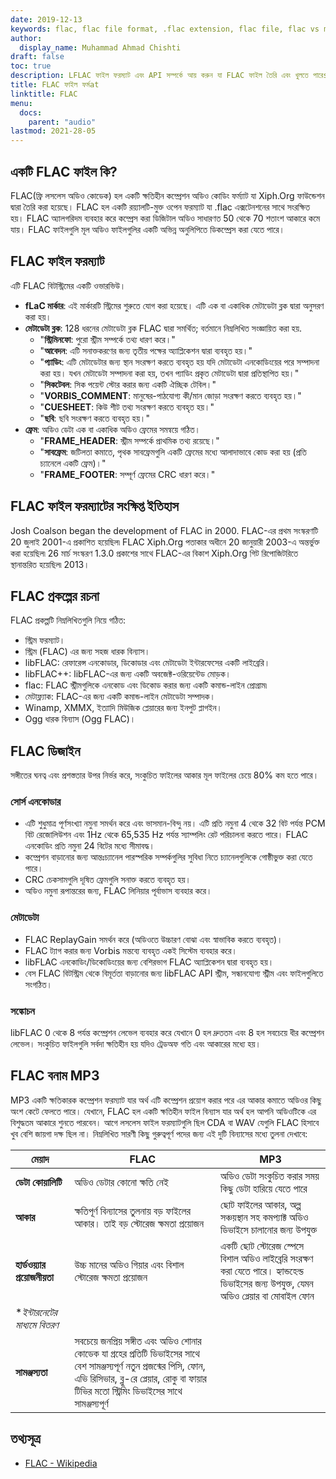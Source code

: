 ```yaml
---
date: 2019-12-13
keywords: flac, flac file format, .flac extension, flac file, flac vs mp3
author:
  display_name: Muhammad Ahmad Chishti
draft: false
toc: true
description: LFLAC ফাইল ফরম্যাট এবং API সম্পর্কে আয় করুন যা FLAC ফাইল তৈরি এবং খুলতে পারেs.
title: FLAC ফাইল ফর্মat
linktitle: FLAC
menu:
  docs:
    parent: "audio"
lastmod: 2021-28-05
---
```


## একটি FLAC ফাইল কি?

FLAC(ফ্রি লসলেস অডিও কোডেক) হল একটি ক্ষতিহীন কম্প্রেশন অডিও কোডিং ফর্ম্যাট যা Xiph.Org ফাউন্ডেশন দ্বারা তৈরি করা হয়েছে। FLAC হল একটি রয়্যালটি-মুক্ত ওপেন ফরম্যাট যা .flac এক্সটেনশনের সাথে সংরক্ষিত হয়। FLAC অ্যালগরিদম ব্যবহার করে কম্প্রেস করা ডিজিটাল অডিও সাধারণত 50 থেকে 70 শতাংশ আকারে কমে যায়। FLAC ফাইলগুলি মূল অডিও ফাইলগুলির একটি অভিন্ন অনুলিপিতে ডিকম্প্রেস করা যেতে পারে।

## FLAC ফাইল ফরম্যাট

এটি FLAC বিটস্ট্রিমের একটি ওভারভিউ।

- **fLaC মার্কার**: এই মার্কারটি স্ট্রিমের শুরুতে যোগ করা হয়েছে। এটি এক বা একাধিক মেটাডেটা ব্লক দ্বারা অনুসরণ করা হয়।
- **মেটাডেটা ব্লক**: 128 ধরনের মেটাডেটা ব্লক FLAC দ্বারা সমর্থিত; বর্তমানে নিম্নলিখিত সংজ্ঞায়িত করা হয়.
  - "**স্ট্রিমিনফো**: পুরো স্ট্রীম সম্পর্কে তথ্য ধারণ করে।"
  - "**আবেদন**: এটি সনাক্তকরণের জন্য তৃতীয় পক্ষের অ্যাপ্লিকেশন দ্বারা ব্যবহৃত হয়।"
  - "**প্যাডিং**: এটি মেটাডেটার জন্য স্থান সংরক্ষণ করতে ব্যবহৃত হয় যদি মেটাডেটা এনকোডিংয়ের পরে সম্পাদনা করা হয়। যখন মেটাডেটা সম্পাদনা করা হয়, তখন প্যাডিং প্রকৃত মেটাডেটা দ্বারা প্রতিস্থাপিত হয়।"
  - "**সিকটেবল**: সিক পয়েন্ট স্টোর করার জন্য একটি ঐচ্ছিক টেবিল।"
  - "**VORBIS_COMMENT**: মানুষের-পাঠযোগ্য কী/মান জোড়া সংরক্ষণ করতে ব্যবহৃত হয়।"
  - "**CUESHEET**: কিউ শীট তথ্য সংরক্ষণ করতে ব্যবহৃত হয়।"
  - "**ছবি**: ছবি সংরক্ষণ করতে ব্যবহৃত হয়।"
- **ফ্রেম**: অডিও ডেটা এক বা একাধিক অডিও ফ্রেমের সমন্বয়ে গঠিত।
  - "**FRAME_HEADER**: স্ট্রীম সম্পর্কে প্রাথমিক তথ্য রয়েছে।"
  - "**সাবফ্রেম**: জটিলতা কমাতে, পৃথক সাবফ্রেমগুলি একটি ফ্রেমের মধ্যে আলাদাভাবে কোড করা হয় (প্রতি চ্যানেলে একটি ফ্রেম)।"
  - "**FRAME_FOOTER**: সম্পূর্ণ ফ্রেমের CRC ধারণ করে।"

## FLAC ফাইল ফরম্যাটের সংক্ষিপ্ত ইতিহাস

Josh Coalson began the development of FLAC in 2000. FLAC-এর প্রথম সংস্করণটি 20 জুলাই 2001-এ প্রকাশিত হয়েছিল৷ FLAC Xiph.Org পতাকার অধীনে 20 জানুয়ারী 2003-এ অন্তর্ভুক্ত করা হয়েছিল৷ 26 মার্চ সংস্করণ 1.3.0 প্রকাশের সাথে FLAC-এর বিকাশ Xiph.Org গিট রিপোজিটরিতে স্থানান্তরিত হয়েছিল৷ 2013।

## FLAC প্রকল্পের রচনা

FLAC প্রকল্পটি নিম্নলিখিতগুলি নিয়ে গঠিত:

- স্ট্রিম ফরম্যাট।
- স্ট্রিম (FLAC) এর জন্য সহজ ধারক বিন্যাস।
- libFLAC: রেফারেন্স এনকোডার, ডিকোডার এবং মেটাডেটা ইন্টারফেসের একটি লাইব্রেরি।
- libFLAC++: libFLAC-এর জন্য একটি অবজেক্ট-ওরিয়েন্টেড মোড়ক।
- flac: FLAC স্ট্রীমগুলিকে এনকোড এবং ডিকোড করার জন্য একটি কমান্ড-লাইন প্রোগ্রাম৷
- মেটাফ্ল্যাক: FLAC-এর জন্য একটি কমান্ড-লাইন মেটাডেটা সম্পাদক।
- Winamp, XMMX, ইত্যাদি মিউজিক প্লেয়ারের জন্য ইনপুট প্লাগইন।
- Ogg ধারক বিন্যাস (Ogg FLAC)।

## FLAC ডিজাইন

সঙ্গীতের ঘনত্ব এবং প্রশস্ততার উপর নির্ভর করে, সংকুচিত ফাইলের আকার মূল ফাইলের চেয়ে 80% কম হতে পারে।

### সোর্স এনকোডার ###

- এটি শুধুমাত্র পূর্ণসংখ্যা নমুনা সমর্থন করে এবং ভাসমান-বিন্দু নয়। এটি প্রতি নমুনা 4 থেকে 32 বিট পর্যন্ত PCM বিট রেজোলিউশন এবং 1Hz থেকে 65,535 Hz পর্যন্ত স্যাম্পলিং রেট পরিচালনা করতে পারে। FLAC এনকোডিং প্রতি নমুনা 24 বিটের মধ্যে সীমাবদ্ধ।
- কম্প্রেশন বাড়ানোর জন্য আন্তঃচ্যানেল পারস্পরিক সম্পর্কগুলির সুবিধা নিতে চ্যানেলগুলিকে গোষ্ঠীভুক্ত করা যেতে পারে।
- CRC চেকসামগুলি দূষিত ফ্রেমগুলি সনাক্ত করতে ব্যবহৃত হয়।
- অডিও নমুনা রূপান্তরের জন্য, FLAC লিনিয়ার পূর্বাভাস ব্যবহার করে।

### মেটাডেটা ###

- FLAC ReplayGain সমর্থন করে (অডিওতে উচ্চারণ বোঝা এবং স্বাভাবিক করতে ব্যবহৃত)।
- FLAC ট্যাগ করার জন্য Vorbis মন্তব্যে ব্যবহৃত একই সিস্টেম ব্যবহার করে।
- libFLAC এনকোডিং/ডিকোডিংয়ের জন্য বেশিরভাগ FLAC অ্যাপ্লিকেশন দ্বারা ব্যবহৃত হয়।
- বেস FLAC বিটস্ট্রিম থেকে বিমূর্ততা বাড়ানোর জন্য libFLAC API স্ট্রীম, সন্ধানযোগ্য স্ট্রীম এবং ফাইলগুলিতে সংগঠিত।

### সঙ্কোচন ###

libFLAC 0 থেকে 8 পর্যন্ত কম্প্রেশন লেভেল ব্যবহার করে যেখানে 0 হল দ্রুততম এবং 8 হল সবচেয়ে ধীর কম্প্রেশন লেভেল। সংকুচিত ফাইলগুলি সর্বদা ক্ষতিহীন হয় যদিও ট্রেডঅফ গতি এবং আকারের মধ্যে হয়।

## FLAC বনাম MP3
MP3 একটি ক্ষতিকারক কম্প্রেশন ফরম্যাট যার অর্থ এটি কম্প্রেশন প্রয়োগ করার পরে এর আকার কমাতে অডিওর কিছু অংশ কেটে ফেলতে পারে। যেখানে, FLAC হল একটি ক্ষতিহীন ফাইল বিন্যাস যার অর্থ হল আপনি অডিওটিকে এর বিশুদ্ধতম আকারে শুনতে পারবেন। আগে লসলেস ফাইল ফরম্যাটগুলি ছিল CDA বা WAV যেগুলি FLAC হিসাবে খুব বেশি জায়গা দক্ষ ছিল না। নিম্নলিখিত সারণী কিছু গুরুত্বপূর্ণ পদের জন্য এই দুটি বিন্যাসের মধ্যে তুলনা দেখাবে:

|মেয়াদ|FLAC|MP3|
---|---|---|
|**ডেটা কোয়ালিটি**|অডিও ডেটার কোনো ক্ষতি নেই| অডিও ডেটা সংকুচিত করার সময় কিছু ডেটা হারিয়ে যেতে পারে|
|**আকার**|ক্ষতিপূর্ণ বিন্যাসের তুলনায় বড় ফাইলের আকার। তাই বড় স্টোরেজ ক্ষমতা প্রয়োজন| ছোট ফাইলের আকার, অল্প সঞ্চয়স্থান সহ কমপ্যাক্ট অডিও ডিভাইসে চালানোর জন্য উপযুক্ত |
|**হার্ডওয়্যার প্রয়োজনীয়তা**| উচ্চ মানের অডিও গিয়ার এবং বিশাল স্টোরেজ ক্ষমতা প্রয়োজন |একটি ছোট স্টোরেজ স্পেসে বিশাল অডিও লাইব্রেরি সংরক্ষণ করা যেতে পারে। হ্যান্ডহেল্ড ডিভাইসের জন্য উপযুক্ত, যেমন অডিও প্লেয়ার বা মোবাইল ফোন|
|**ইন্টারনেটের মাধ্যমে বিতরণ*
|**সামঞ্জস্যতা**|সবচেয়ে জনপ্রিয় সঙ্গীত এবং অডিও শোনার কোডেক যা গ্রহের প্রতিটি ডিভাইসের সাথে বেশ সামঞ্জস্যপূর্ণ নতুন প্রজন্মের পিসি, ফোন, এভি রিসিভার, ব্লু-রে প্লেয়ার, রোকু বা ফায়ার টিভির মতো স্ট্রিমিং ডিভাইসের সাথে সামঞ্জস্যপূর্ণ|

## তথ্যসূত্র ##

- [FLAC - Wikipedia](https://en.wikipedia.org/wiki/FLAC)

